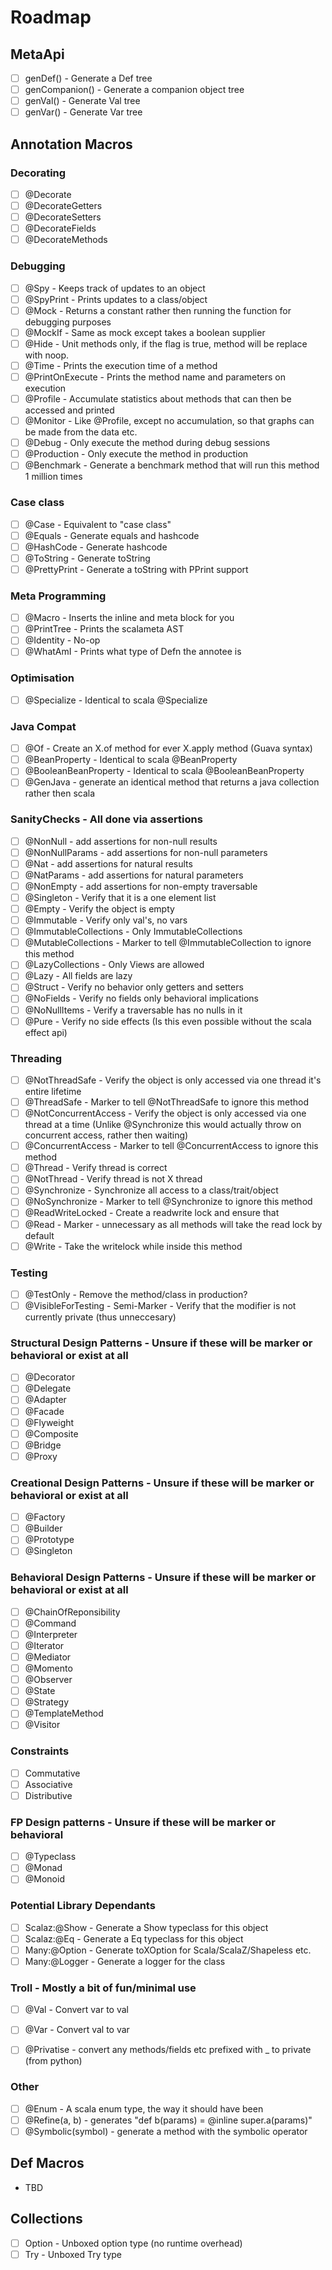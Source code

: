 # Roadmap

## MetaApi

- [ ] genDef() - Generate a Def tree
- [ ] genCompanion() - Generate a companion object tree
- [ ] genVal() - Generate Val tree
- [ ] genVar() - Generate Var tree

## Annotation Macros

### Decorating
- [ ] @Decorate
- [ ] @DecorateGetters
- [ ] @DecorateSetters
- [ ] @DecorateFields
- [ ] @DecorateMethods

### Debugging
- [ ] @Spy - Keeps track of updates to an object
- [ ] @SpyPrint - Prints updates to a class/object
- [ ] @Mock - Returns a constant rather then running the function for debugging purposes
- [ ] @MockIf - Same as mock except takes a boolean supplier
- [ ] @Hide - Unit methods only, if the flag is true, method will be replace with noop.
- [ ] @Time - Prints the execution time of a method
- [ ] @PrintOnExecute - Prints the method name and parameters on execution
- [ ] @Profile - Accumulate statistics about methods that can then be accessed and printed
- [ ] @Monitor - Like @Profile, except no accumulation, so that graphs can be made from the data etc.
- [ ] @Debug - Only execute the method during debug sessions
- [ ] @Production - Only execute the method in production
- [ ] @Benchmark - Generate a benchmark method that will run this method 1 million times

### Case class
- [ ] @Case - Equivalent to "case class"
- [ ] @Equals - Generate equals and hashcode
- [ ] @HashCode - Generate hashcode
- [ ] @ToString - Generate toString
- [ ] @PrettyPrint - Generate a toString with PPrint support

### Meta Programming
- [ ] @Macro - Inserts the inline and meta block for you
- [ ] @PrintTree - Prints the scalameta AST
- [ ] @Identity - No-op
- [ ] @WhatAmI - Prints what type of Defn the annotee is

### Optimisation
- [ ] @Specialize - Identical to scala @Specialize

### Java Compat
- [ ] @Of - Create an X.of method for ever X.apply method (Guava syntax)
- [ ] @BeanProperty - Identical to scala @BeanProperty
- [ ] @BooleanBeanProperty - Identical to scala @BooleanBeanProperty
- [ ] @GenJava - generate an identical method that returns a java collection rather then scala

### SanityChecks - All done via assertions
- [ ] @NonNull - add assertions for non-null results
- [ ] @NonNullParams - add assertions for non-null parameters
- [ ] @Nat - add assertions for natural results
- [ ] @NatParams - add assertions for natural parameters
- [ ] @NonEmpty - add assertions for non-empty traversable
- [ ] @Singleton - Verify that it is a one element list
- [ ] @Empty - Verify the object is empty
- [ ] @Immutable - Verify only val's, no vars
- [ ] @ImmutableCollections - Only ImmutableCollections
- [ ] @MutableCollections - Marker to tell @ImmutableCollection to ignore this method
- [ ] @LazyCollections - Only Views are allowed
- [ ] @Lazy - All fields are lazy
- [ ] @Struct - Verify no behavior only getters and setters
- [ ] @NoFields - Verify no fields only behavioral implications
- [ ] @NoNullItems - Verify a traversable has no nulls in it
- [ ] @Pure - Verify no side effects (Is this even possible without the scala effect api)

### Threading
- [ ] @NotThreadSafe - Verify the object is only accessed via one thread it's entire lifetime
- [ ] @ThreadSafe - Marker to tell @NotThreadSafe to ignore this method
- [ ] @NotConcurrentAccess - Verify the object is only accessed via one thread at a time (Unlike @Synchronize this would actually throw on concurrent access, rather then waiting)
- [ ] @ConcurrentAccess - Marker to tell @ConcurrentAccess to ignore this method
- [ ] @Thread - Verify thread is correct
- [ ] @NotThread - Verify thread is not X thread
- [ ] @Synchronize - Synchronize all access to a class/trait/object
- [ ] @NoSynchronize - Marker to tell @Synchronize to ignore this method
- [ ] @ReadWriteLocked - Create a readwrite lock and ensure that
- [ ] @Read - Marker - unnecessary as all methods will take the read lock by default
- [ ] @Write - Take the writelock while inside this method

### Testing
- [ ] @TestOnly - Remove the method/class in production?
- [ ] @VisibleForTesting - Semi-Marker - Verify that the modifier is not currently private (thus unneccesary)

### Structural Design Patterns - Unsure if these will be marker or behavioral or exist at all
- [ ] @Decorator
- [ ] @Delegate
- [ ] @Adapter
- [ ] @Facade
- [ ] @Flyweight
- [ ] @Composite
- [ ] @Bridge
- [ ] @Proxy

### Creational Design Patterns - Unsure if these will be marker or behavioral or exist at all
- [ ] @Factory
- [ ] @Builder
- [ ] @Prototype
- [ ] @Singleton

### Behavioral Design Patterns - Unsure if these will be marker or behavioral or exist at all
- [ ] @ChainOfReponsibility
- [ ] @Command
- [ ] @Interpreter
- [ ] @Iterator
- [ ] @Mediator
- [ ] @Momento
- [ ] @Observer
- [ ] @State
- [ ] @Strategy
- [ ] @TemplateMethod
- [ ] @Visitor

### Constraints 
- [ ] Commutative
- [ ] Associative
- [ ] Distributive

### FP Design patterns - Unsure if these will be marker or behavioral
- [ ] @Typeclass
- [ ] @Monad
- [ ] @Monoid

### Potential Library Dependants
- [ ] Scalaz:@Show - Generate a Show typeclass for this object
- [ ] Scalaz:@Eq - Generate a Eq typeclass for this object
- [ ] Many:@Option - Generate toXOption for Scala/ScalaZ/Shapeless etc.
- [ ] Many:@Logger - Generate a logger for the class

### Troll - Mostly a bit of fun/minimal use
- [ ] @Val - Convert var to val
- [ ] @Var - Convert val to var
- [ ] @Privatise - convert any methods/fields etc prefixed with _ to private (from python)


### Other
- [ ] @Enum - A scala enum type, the way it should have been
- [ ] @Refine(a, b) - generates "def b(params) = @inline super.a(params)"
- [ ] @Symbolic(symbol) - generate a method with the symbolic operator

## Def Macros
- TBD

## Collections

- [ ] Option - Unboxed option type (no runtime overhead)
- [ ] Try - Unboxed Try type
